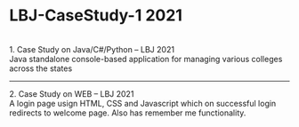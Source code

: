 # LBJ-CaseStudy-1 2021
<br>
1. Case Study on Java/C#/Python – LBJ 2021<br>
Java standalone console-based application for managing various colleges across the states<br>
<hr>
2. Case Study on WEB – LBJ 2021<br>
A login page usign HTML, CSS and Javascript which on successful login redirects to welcome page. Also has remember me functionality.
